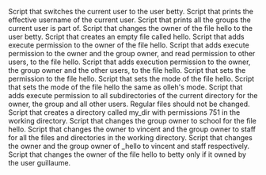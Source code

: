 Script that switches the current user to the user betty.
Script that prints the effective username of the current user.
Script that prints all the groups the current user is part of.
Script that changes the owner of the file hello to the user betty.
Script that creates an empty file called hello.
Script that adds execute permission to the owner of the file hello.
Script that adds execute permission to the owner and the group owner, and read permission to other users, to the file hello.
Script that adds execution permission to the owner, the group owner and the other users, to the file hello.
Script that sets the permission to the file hello.
Script that sets the mode of the file hello.
Script that sets the mode of the file hello the same as olleh's mode.
Script that adds execute permission to all subdirectories of the current directory for the owner, the group and all other users. Regular files should not be changed.
Script that creates a directory called my_dir with permissions 751 in the working directory.
Script that changes the group owner to school for the file hello.
Script that changes the owner to vincent and the group owner to staff for all the files and directories in the working directory.
Script that changes the owner and the group owner of _hello to vincent and staff respectively.
Script that changes the owner of the file hello to betty only if it owned by the user guillaume.
